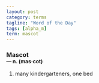 ```yaml
---
layout: post
category: terms
tagline: "Word of the Day"
tags: [alpha_m]
term: mascot
---
```


<h3>Mascot<br/> <small>&mdash; n. (mas<span>&middot;</span>cot)</small></h3>
<p><ol>
<li>many kindergarteners, one bed</li>
</ol></p>
